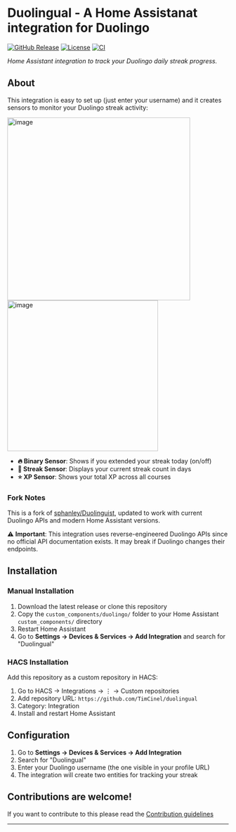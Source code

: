 # Duolingual - A Home Assistanat integration for Duolingo

[![GitHub Release][releases-shield]][releases]
[![License][license-shield]](LICENSE)
[![CI][ci-shield]][ci]

_Home Assistant integration to track your Duolingo daily streak progress._

## About


This integration is easy to set up (just enter your username) and it creates sensors to monitor your Duolingo streak activity:

<img width="416" alt="image" src="https://github.com/user-attachments/assets/28036aaa-67e7-419b-980e-5926433aad07" />

<img width="343" alt="image" src="https://github.com/user-attachments/assets/66d0518e-802a-4a27-8397-f1fdaa551a06" />



- **🔥 Binary Sensor**: Shows if you extended your streak today (on/off)
- **📅 Streak Sensor**: Displays your current streak count in days
- **⭐ XP Sensor**: Shows your total XP across all courses

### Fork Notes

This is a fork of [sphanley/Duolinguist](https://github.com/sphanley/Duolinguist), updated to work with current Duolingo APIs and modern Home Assistant versions.

⚠️ **Important**: This integration uses reverse-engineered Duolingo APIs since no official API documentation exists. It may break if Duolingo changes their endpoints.

## Installation

### Manual Installation

1. Download the latest release or clone this repository
2. Copy the `custom_components/duolingo/` folder to your Home Assistant `custom_components/` directory
3. Restart Home Assistant
4. Go to **Settings → Devices & Services → Add Integration** and search for "Duolingual"

### HACS Installation

Add this repository as a custom repository in HACS:

1. Go to HACS → Integrations → ⋮ → Custom repositories
2. Add repository URL: `https://github.com/TimCinel/duolingual`
3. Category: Integration
4. Install and restart Home Assistant

## Configuration

1. Go to **Settings → Devices & Services → Add Integration**
2. Search for "Duolingual"
3. Enter your Duolingo username (the one visible in your profile URL)
4. The integration will create two entities for tracking your streak

## Contributions are welcome!

If you want to contribute to this please read the [Contribution guidelines](CONTRIBUTING.md)

***

[ci-shield]: https://img.shields.io/github/actions/workflow/status/TimCinel/duolingual/ci.yml?style=for-the-badge
[ci]: https://github.com/TimCinel/duolingual/actions
[license-shield]: https://img.shields.io/github/license/TimCinel/duolingual.svg?style=for-the-badge
[releases-shield]: https://img.shields.io/github/release/TimCinel/duolingual.svg?style=for-the-badge
[releases]: https://github.com/TimCinel/duolingual/releases
